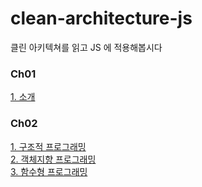 # clean-architecture-js

클린 아키텍쳐를 읽고 JS 에 적용해봅시다

### Ch01

[1. 소개](./ch01/README.md)

### Ch02

[1. 구조적 프로그래밍](./ch02/1-structured-programming.md) <br/>
[2. 객체지향 프로그래밍](./ch02/2-object-oriented-programming.md)<br/>
[3. 함수형 프로그래밍](./ch02/3-functional-programming.md)<br/>

